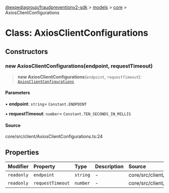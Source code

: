 [@expediagroup/fraudpreventionv2-sdk](../../../index.md) > [models](../../index.md) > [core](../index.md) > AxiosClientConfigurations

# Class: AxiosClientConfigurations

## Constructors

### new AxiosClientConfigurations(endpoint, requestTimeout)

> **new AxiosClientConfigurations**(`endpoint`, `requestTimeout`): [`AxiosClientConfigurations`](AxiosClientConfigurations.md)

#### Parameters

▪ **endpoint**: `string`= `Constant.ENDPOINT`

▪ **requestTimeout**: `number`= `Constant.TEN_SECONDS_IN_MILLIS`

#### Source

core/src/client/AxiosClientConfigurations.ts:24

## Properties

| Modifier | Property | Type | Description | Source |
| :------ | :------ | :------ | :------ | :------ |
| `readonly` | `endpoint` | `string` | - | core/src/client/AxiosClientConfigurations.ts:25 |
| `readonly` | `requestTimeout` | `number` | - | core/src/client/AxiosClientConfigurations.ts:26 |
